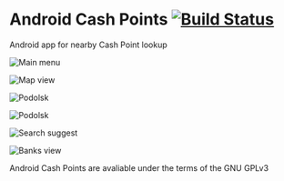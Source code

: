 # Android Cash Points [![Build Status](https://travis-ci.org/alexeyknyshev/android_cash_points.svg?branch=master)](https://travis-ci.org/alexeyknyshev/android_cash_points)
Android app for nearby Cash Point lookup

![Main menu](https://github.com/alexeyknyshev/android_cash_points/blob/master/misc/preview/main_menu.png)

![Map view](https://github.com/alexeyknyshev/android_cash_points/blob/master/misc/preview/cashpoints_zoom_out.png)

![Podolsk](https://github.com/alexeyknyshev/android_cash_points/blob/master/misc/preview/cashpoints_podolsk.png)

![Podolsk](https://github.com/alexeyknyshev/android_cash_points/blob/master/misc/preview/cashpoints_zoom_out.png)

![Search suggest](https://github.com/alexeyknyshev/android_cash_points/blob/master/misc/preview/cashpoints_suggest.png)

![Banks view](https://github.com/alexeyknyshev/android_cash_points/blob/master/misc/preview/banks_view.png)

Android Cash Points are avaliable under the terms of the GNU GPLv3
